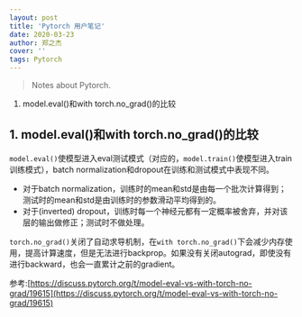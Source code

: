 ```yaml
---
layout: post
title: 'Pytorch 用户笔记'
date: 2020-03-23
author: 郑之杰
cover: ''
tags: Pytorch
---
```


> Notes about Pytorch.

1. model.eval()和with torch.no_grad()的比较

## 1. model.eval()和with torch.no_grad()的比较
```model.eval()```使模型进入eval测试模式（对应的，```model.train()```使模型进入train训练模式），batch normalization和dropout在训练和测试模式中表现不同。

- 对于batch normalization，训练时的mean和std是由每一个批次计算得到；测试时的mean和std是由训练时的参数滑动平均得到的。
- 对于(inverted) dropout，训练时每一个神经元都有一定概率被舍弃，并对该层的输出做修正；测试时不做处理。

```torch.no_grad()```关闭了自动求导机制，在```with torch.no_grad()```下会减少内存使用，提高计算速度，但是无法进行backprop。如果没有关闭autograd，即使没有进行backward，也会一直累计之前的gradient。

参考:[https://discuss.pytorch.org/t/model-eval-vs-with-torch-no-grad/19615](https://discuss.pytorch.org/t/model-eval-vs-with-torch-no-grad/19615)
